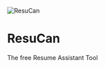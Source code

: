 ![ResuCan](https://github.com/theToulBox/ResuCan/workflows/ResuCan/badge.svg?branch=main)

#  ResuCan

The free Resume Assistant Tool

